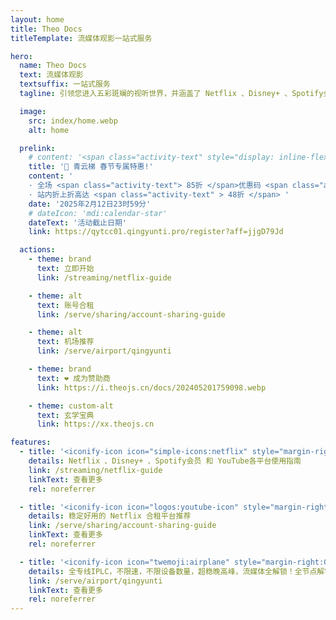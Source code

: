```yaml
---
layout: home
title: Theo Docs
titleTemplate: 流媒体观影一站式服务

hero:
  name: Theo Docs
  text: 流媒体观影
  textsuffix: 一站式服务
  tagline: 引领您进入五彩斑斓的视听世界，并涵盖了 Netflix 、Disney+ 、Spotify会员 和 YouTube会员 的精彩领域

  image:
    src: index/home.webp
    alt: home

  prelink:
    # content: '<span class="activity-text" style="display: inline-flex; align-items: center;"><img src="https://i.theojs.cn/logo/qyt.webp" style="height:0.65em; "/>IPLC纯专线内网传输线路 最高2.5Gbps速率!</span>'
    title: '🎉 青云梯 春节专属特惠!'
    content: '
    · 全场 <span class="activity-text"> 85折 </span>优惠码 <span class="activity-text"> qyt2025 </span></br>
    · 站内折上折高达 <span class="activity-text" > 48折 </span> '
    date: '2025年2月12日23时59分'
    # dateIcon: 'mdi:calendar-star'
    dateText: '活动截止日期'
    link: https://qytcc01.qingyunti.pro/register?aff=jjgD79Jd

  actions:
    - theme: brand
      text: 立即开始
      link: /streaming/netflix-guide

    - theme: alt
      text: 账号合租
      link: /serve/sharing/account-sharing-guide

    - theme: alt
      text: 机场推荐
      link: /serve/airport/qingyunti

    - theme: brand
      text: ❤️ 成为赞助商
      link: https://i.theojs.cn/docs/202405201759098.webp

    - theme: custom-alt
      text: 玄学宝典
      link: https://xx.theojs.cn

features:
  - title: '<iconify-icon icon="simple-icons:netflix" style="margin-right:0.25em; color:#E50914;" alt="netflix"></iconify-icon>流媒体观影'
    details: Netflix 、Disney+ 、Spotify会员 和 YouTube各平台使用指南
    link: /streaming/netflix-guide
    linkText: 查看更多
    rel: noreferrer

  - title: '<iconify-icon icon="logos:youtube-icon" style="margin-right:0.5em;" alt="youtube"></iconify-icon>合租平台'
    details: 稳定好用的 Netflix 合租平台推荐
    link: /serve/sharing/account-sharing-guide
    linkText: 查看更多
    rel: noreferrer

  - title: '<iconify-icon icon="twemoji:airplane" style="margin-right:0.5em;" alt="IPLC"></iconify-icon>优质线路'
    details: 全专线IPLC，不限速，不限设备数量，超稳晚高峰，流媒体全解锁！全节点解锁chatgpt！
    link: /serve/airport/qingyunti
    linkText: 查看更多
    rel: noreferrer
---
```


<Home />
